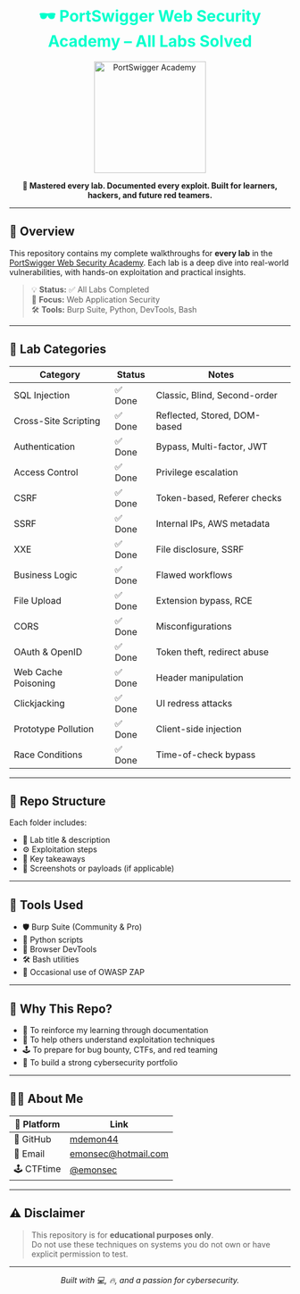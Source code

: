 <h1 align="center" style="color:#00ffcc;">🕶️ PortSwigger Web Security Academy – All Labs Solved</h1>

<p align="center">
  <img src="(https://portswigger.net/cms/images/24/a4/8376e72f5203-article-academy_social_media_graphics_article.png)" alt="PortSwigger Academy" width="200"/>
</p>

<p align="center">
  <strong>🔐 Mastered every lab. Documented every exploit. Built for learners, hackers, and future red teamers.</strong>
</p>

---

## 🧠 Overview

This repository contains my complete walkthroughs for **every lab** in the [PortSwigger Web Security Academy](https://portswigger.net/web-security). Each lab is a deep dive into real-world vulnerabilities, with hands-on exploitation and practical insights.

> 💡 **Status:** ✅ All Labs Completed  
> 🧪 **Focus:** Web Application Security  
> 🛠️ **Tools:** Burp Suite, Python, DevTools, Bash

---

## 🧩 Lab Categories

| Category               | Status  | Notes                        |
|------------------------|---------|------------------------------|
| SQL Injection          | ✅ Done | Classic, Blind, Second-order |
| Cross-Site Scripting   | ✅ Done | Reflected, Stored, DOM-based |
| Authentication         | ✅ Done | Bypass, Multi-factor, JWT     |
| Access Control         | ✅ Done | Privilege escalation          |
| CSRF                   | ✅ Done | Token-based, Referer checks   |
| SSRF                   | ✅ Done | Internal IPs, AWS metadata    |
| XXE                    | ✅ Done | File disclosure, SSRF         |
| Business Logic         | ✅ Done | Flawed workflows              |
| File Upload            | ✅ Done | Extension bypass, RCE         |
| CORS                   | ✅ Done | Misconfigurations             |
| OAuth & OpenID         | ✅ Done | Token theft, redirect abuse   |
| Web Cache Poisoning    | ✅ Done | Header manipulation           |
| Clickjacking           | ✅ Done | UI redress attacks            |
| Prototype Pollution    | ✅ Done | Client-side injection         |
| Race Conditions        | ✅ Done | Time-of-check bypass          |

---

## 📁 Repo Structure

Each folder includes:
- 📝 Lab title & description  
- ⚙️ Exploitation steps  
- 🧠 Key takeaways  
- 📸 Screenshots or payloads (if applicable)

---

## 🔧 Tools Used

- 🛡️ Burp Suite (Community & Pro)
- 🐍 Python scripts
- 🧪 Browser DevTools
- 🛠️ Bash utilities
- 🧭 Occasional use of OWASP ZAP

---

## 🎯 Why This Repo?

- 🧠 To reinforce my learning through documentation  
- 🧩 To help others understand exploitation techniques  
- 🕹️ To prepare for bug bounty, CTFs, and red teaming  
- 🧬 To build a strong cybersecurity portfolio

---

## 🧑‍💻 About Me

| 🔗 Platform | Link |
|------------|------|
| 💼 GitHub   | [mdemon44](https://github.com/mdemon44) |
| 📧 Email    | [emonsec@hotmail.com](mailto:emonsec@hotmail.com) |
| 🕹️ CTFtime  | [@emonsec](https://ctftime.org/user/238284) |

---

## ⚠️ Disclaimer

> This repository is for **educational purposes only**.  
> Do not use these techniques on systems you do not own or have explicit permission to test.

---

<p align="center">
  <em>Built with 💻, 🔥, and a passion for cybersecurity.</em>
</p>
